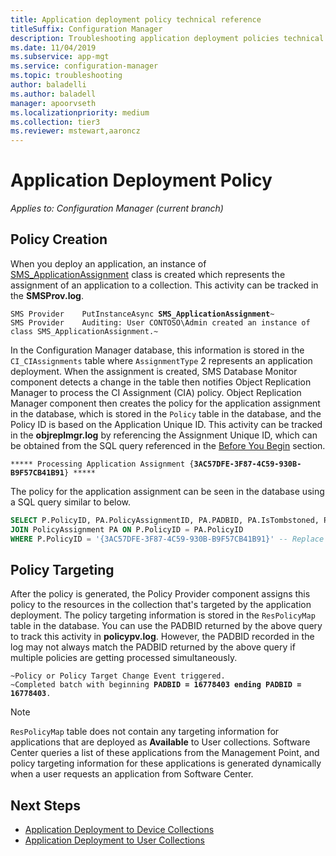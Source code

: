```yaml
---
title: Application deployment policy technical reference
titleSuffix: Configuration Manager
description: Troubleshooting application deployment policies technical reference for Configuration Manager.
ms.date: 11/04/2019
ms.subservice: app-mgt
ms.service: configuration-manager
ms.topic: troubleshooting
author: baladelli
ms.author: baladell
manager: apoorvseth
ms.localizationpriority: medium
ms.collection: tier3
ms.reviewer: mstewart,aaroncz 
---
```


# Application Deployment Policy

*Applies to: Configuration Manager (current branch)*

## Policy Creation

When you deploy an application, an instance of [SMS_ApplicationAssignment](../../develop/reference/apps/sms_applicationassignment-server-wmi-class.md) class is created which represents the assignment of an application to a collection. This activity can be tracked in the **SMSProv.log**.

<pre><code class="lang-text">SMS Provider    PutInstanceAsync <b>SMS_ApplicationAssignment</b>~
SMS Provider    Auditing: User CONTOSO\Admin created an instance of class SMS_ApplicationAssignment.~
</code></pre>

In the Configuration Manager database, this information is stored in the `CI_CIAssignments` table where `AssignmentType` 2 represents an application deployment. When the assignment is created, SMS Database Monitor component detects a change in the table then notifies Object Replication Manager to process the CI Assignment (CIA) policy. Object Replication Manager component then creates the policy for the application assignment in the database, which is stored in the `Policy` table in the database, and the Policy ID is based on the Application Unique ID. This activity can be tracked in the **objreplmgr.log** by referencing the Assignment Unique ID, which can be obtained from the SQL query referenced in the [Before You Begin](app-deployment-technical-reference.md#before-you-begin) section.

<pre><code class="lang-text">***** Processing Application Assignment {<b>3AC57DFE-3F87-4C59-930B-B9F57CB41B91</b>} *****
</code></pre>

The policy for the application assignment can be seen in the database using a SQL query similar to below.

```sql
SELECT P.PolicyID, PA.PolicyAssignmentID, PA.PADBID, PA.IsTombstoned, PA.LastUpdateTime FROM Policy P
JOIN PolicyAssignment PA ON P.PolicyID = PA.PolicyID
WHERE P.PolicyID = '{3AC57DFE-3F87-4C59-930B-B9F57CB41B91}' -- Replace Assignment Unique ID
```

## Policy Targeting

After the policy is generated, the Policy Provider component assigns this policy to the resources in the collection that's targeted by the application deployment. The policy targeting information is stored in the `ResPolicyMap` table in the database. You can use the PADBID returned by the above query to track this activity in **policypv.log**. However, the PADBID recorded in the log may not always match the PADBID returned by the above query if multiple policies are getting processed simultaneously.

<pre><code class="lang-text">~Policy or Policy Target Change Event triggered.
~Completed batch with beginning <b>PADBID = 16778403 ending PADBID = 16778403</b>.
</code></pre>

> [!NOTE]
> `ResPolicyMap` table does not contain any targeting information for applications that are deployed as **Available** to User collections. Software Center queries a list of these applications from the Management Point, and policy targeting information for these applications is generated dynamically when a user requests an application from Software Center.

## Next Steps

- [Application Deployment to Device Collections](device-deployment-technical-reference.md)
- [Application Deployment to User Collections](user-deployment-technical-reference.md)
